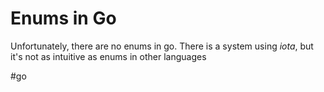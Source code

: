 # Enums in Go
Unfortunately, there are no enums in go. There is a system using _iota_, but it's not as intuitive as enums in other languages

#go
